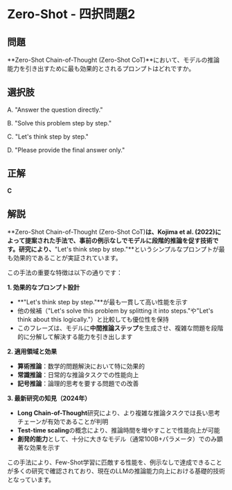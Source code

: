 # Zero-Shot - 四択問題2

## 問題
**Zero-Shot Chain-of-Thought (Zero-Shot CoT)**において、モデルの推論能力を引き出すために最も効果的とされるプロンプトはどれですか。

## 選択肢
A. "Answer the question directly."

B. "Solve this problem step by step."

C. "Let's think step by step."

D. "Please provide the final answer only."

## 正解
**C**

## 解説
**Zero-Shot Chain-of-Thought (Zero-Shot CoT)**は、Kojima et al. (2022)によって提案された手法で、事前の例示なしでモデルに段階的推論を促す技術です。研究により、**"Let's think step by step."**というシンプルなプロンプトが最も効果的であることが実証されています。

この手法の重要な特徴は以下の通りです：

**1. 効果的なプロンプト設計**
- **"Let's think step by step."**が最も一貫して高い性能を示す
- 他の候補（"Let's solve this problem by splitting it into steps."や"Let's think about this logically."）と比較しても優位性を保持
- このフレーズは、モデルに**中間推論ステップ**を生成させ、複雑な問題を段階的に分解して解決する能力を引き出します

**2. 適用領域と効果**
- **算術推論**：数学的問題解決において特に効果的
- **常識推論**：日常的な推論タスクでの性能向上
- **記号推論**：論理的思考を要する問題での改善

**3. 最新研究の知見（2024年）**
- **Long Chain-of-Thought**研究により、より複雑な推論タスクでは長い思考チェーンが有効であることが判明
- **Test-time scaling**の概念により、推論時間を増やすことで性能向上が可能
- **創発的能力**として、十分に大きなモデル（通常100B+パラメータ）でのみ顕著な効果を示す

この手法により、Few-Shot学習に匹敵する性能を、例示なしで達成できることが多くの研究で確認されており、現在のLLMの推論能力向上における基礎的技術となっています。 